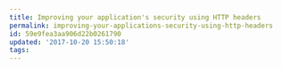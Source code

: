 ```yaml
---
title: Improving your application's security using HTTP headers
permalink: improving-your-applications-security-using-http-headers
id: 59e9fea3aa906d22b0261790
updated: '2017-10-20 15:50:18'
tags:
---
```


